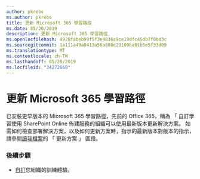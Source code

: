 ```yaml
---
author: pkrebs
ms.author: pkrebs
title: 更新 Microsoft 365 學習路徑
ms.date: 05/20/2019
description: 更新 Microsoft 365 學習路徑
ms.openlocfilehash: 4928fabeb99f5f3e4836a9ce19dfc45db7f0bd3c
ms.sourcegitcommit: 1a111a49a0413a56a880e29109ba01b5e5f33d09
ms.translationtype: MT
ms.contentlocale: zh-TW
ms.lasthandoff: 05/20/2019
ms.locfileid: "34272668"
---
```

# <a name="update-microsoft-365-learning-pathways"></a>更新 Microsoft 365 學習路徑

已安裝更早版本的 Microsoft 365 學習路徑，先前的 Office 365，稱為 「 自訂學習使用 SharePoint Online 佈建服務的組織可以使用最新版本更新解決方案。 如需如何檢查部署解決方案，以及如何更新方案時，指示的最新版本對版本的指示，請參閱[讀我檔案](https://github.com/pnp/custom-learning-office-365/blob/master/README.md)的 「 更新方案 」 區段。  

### <a name="next-steps"></a>後續步驟
- [自訂](custom_overview.md)您組織的訓練體驗。

